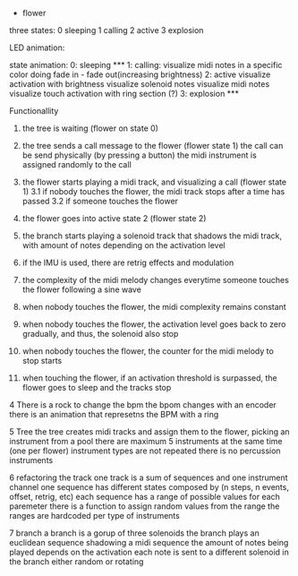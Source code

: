* flower 

three states:
  0 sleeping
  1 calling
  2 active
  3 explosion

LED animation:

state animation:
  0: sleeping
    ***
  1: calling: 
    visualize midi notes in a specific color doing fade in - fade out(increasing brightness)
  2: active
    visualize activation with brightness
    visualize solenoid notes
    visualize midi notes
    visualize touch activation with ring section (?)
  3: explosion
    ***





Functionallity

1. the tree is waiting (flower on state 0)
2. the tree sends a call message to the flower (flower state 1)
  the call can be send physically (by pressing a button)
  the midi instrument is assigned randomly to the call 

3. the flower starts playing a midi track, and visualizing a call (flower state 1)
3.1 if nobody touches the flower, the midi track stops after a time has passed
3.2 if someone touches the flower
  1. the flower goes into active state 2 (flower state 2)
  2. the branch starts playing a solenoid track that shadows the midi track, with amount of notes depending on the activation level
  3. if the IMU is used, there are retrig effects and modulation
  4. the complexity of the midi melody changes everytime someone touches the flower following a sine wave
  5. when nobody touches the flower, the midi complexity remains constant
  6. when nobody touches the flower, the activation level goes back to zero gradually, and thus, the solenoid also stop
  7. when nobody touches the flower, the counter for the midi melody to stop starts
  8. when touching the flower, if an activation threshold is surpassed, the flower goes to sleep and the tracks stop 

4 There is a rock to change the bpm
  the bpom changes with an encoder
  there is an animation that represetns the BPM with a ring

5 Tree
  the tree creates midi tracks and assign them to the flower, picking an instrument from a pool
  there are maximum 5 instruments at the same time (one per flower)
  instrument types are not repeated
  there is no percussion instruments

6 refactoring the track
  one track is a sum of sequences and one instrument channel
  one sequence has different states composed by (n steps, n events, offset, retrig, etc) 
  each sequence has a range of possible values for each paremeter
  there is a function to assign random values from the range
  the ranges are hardcoded per type of instruments

7 branch
  a branch is a gorup of three solenoids
  the branch plays an euclidean sequence shadowing a midi sequence
  the amount of notes being played depends on the activation
  each note is sent to a different solenoid in the branch
    either random
    or rotating